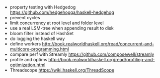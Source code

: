 - property testing with Hedgedog https://github.com/hedgehogqa/haskell-hedgehog
- prevent cycles
- limit concurrency at root level and folder level
- use a real LSM-tree when appending result to disk
- bloom filter instead of HashSet
- do logging the haskell way
- define workers http://book.realworldhaskell.org/read/concurrent-and-multicore-programming.html
- compare perf with Streamly https://github.com/composewell/streamly
- profile and optims http://book.realworldhaskell.org/read/profiling-and-optimization.html
- Threadscope https://wiki.haskell.org/ThreadScope